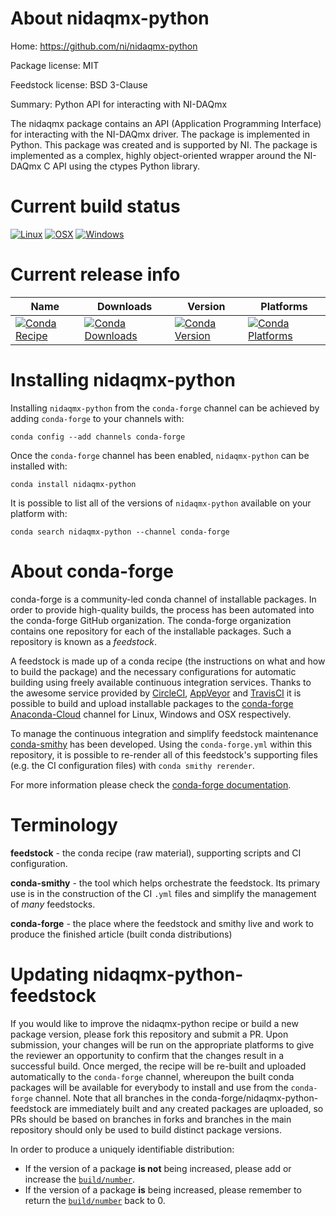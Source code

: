 About nidaqmx-python
====================

Home: https://github.com/ni/nidaqmx-python

Package license: MIT

Feedstock license: BSD 3-Clause

Summary: Python API for interacting with NI-DAQmx

The nidaqmx package contains an API (Application Programming Interface) for
interacting with the NI-DAQmx driver. The package is implemented in Python.
This package was created and is supported by NI. The package is implemented
as a complex, highly object-oriented wrapper around the NI-DAQmx C API using
 the ctypes Python library.


Current build status
====================

[![Linux](https://img.shields.io/circleci/project/github/conda-forge/nidaqmx-python-feedstock/master.svg?label=Linux)](https://circleci.com/gh/conda-forge/nidaqmx-python-feedstock)
[![OSX](https://img.shields.io/travis/conda-forge/nidaqmx-python-feedstock/master.svg?label=macOS)](https://travis-ci.org/conda-forge/nidaqmx-python-feedstock)
[![Windows](https://img.shields.io/appveyor/ci/conda-forge/nidaqmx-python-feedstock/master.svg?label=Windows)](https://ci.appveyor.com/project/conda-forge/nidaqmx-python-feedstock/branch/master)

Current release info
====================

| Name | Downloads | Version | Platforms |
| --- | --- | --- | --- |
| [![Conda Recipe](https://img.shields.io/badge/recipe-nidaqmx--python-green.svg)](https://anaconda.org/conda-forge/nidaqmx-python) | [![Conda Downloads](https://img.shields.io/conda/dn/conda-forge/nidaqmx-python.svg)](https://anaconda.org/conda-forge/nidaqmx-python) | [![Conda Version](https://img.shields.io/conda/vn/conda-forge/nidaqmx-python.svg)](https://anaconda.org/conda-forge/nidaqmx-python) | [![Conda Platforms](https://img.shields.io/conda/pn/conda-forge/nidaqmx-python.svg)](https://anaconda.org/conda-forge/nidaqmx-python) |

Installing nidaqmx-python
=========================

Installing `nidaqmx-python` from the `conda-forge` channel can be achieved by adding `conda-forge` to your channels with:

```
conda config --add channels conda-forge
```

Once the `conda-forge` channel has been enabled, `nidaqmx-python` can be installed with:

```
conda install nidaqmx-python
```

It is possible to list all of the versions of `nidaqmx-python` available on your platform with:

```
conda search nidaqmx-python --channel conda-forge
```


About conda-forge
=================

conda-forge is a community-led conda channel of installable packages.
In order to provide high-quality builds, the process has been automated into the
conda-forge GitHub organization. The conda-forge organization contains one repository
for each of the installable packages. Such a repository is known as a *feedstock*.

A feedstock is made up of a conda recipe (the instructions on what and how to build
the package) and the necessary configurations for automatic building using freely
available continuous integration services. Thanks to the awesome service provided by
[CircleCI](https://circleci.com/), [AppVeyor](http://www.appveyor.com/)
and [TravisCI](https://travis-ci.org/) it is possible to build and upload installable
packages to the [conda-forge](https://anaconda.org/conda-forge)
[Anaconda-Cloud](http://docs.anaconda.org/) channel for Linux, Windows and OSX respectively.

To manage the continuous integration and simplify feedstock maintenance
[conda-smithy](http://github.com/conda-forge/conda-smithy) has been developed.
Using the ``conda-forge.yml`` within this repository, it is possible to re-render all of
this feedstock's supporting files (e.g. the CI configuration files) with ``conda smithy rerender``.

For more information please check the [conda-forge documentation](https://conda-forge.org/docs/).

Terminology
===========

**feedstock** - the conda recipe (raw material), supporting scripts and CI configuration.

**conda-smithy** - the tool which helps orchestrate the feedstock.
                   Its primary use is in the construction of the CI ``.yml`` files
                   and simplify the management of *many* feedstocks.

**conda-forge** - the place where the feedstock and smithy live and work to
                  produce the finished article (built conda distributions)


Updating nidaqmx-python-feedstock
=================================

If you would like to improve the nidaqmx-python recipe or build a new
package version, please fork this repository and submit a PR. Upon submission,
your changes will be run on the appropriate platforms to give the reviewer an
opportunity to confirm that the changes result in a successful build. Once
merged, the recipe will be re-built and uploaded automatically to the
`conda-forge` channel, whereupon the built conda packages will be available for
everybody to install and use from the `conda-forge` channel.
Note that all branches in the conda-forge/nidaqmx-python-feedstock are
immediately built and any created packages are uploaded, so PRs should be based
on branches in forks and branches in the main repository should only be used to
build distinct package versions.

In order to produce a uniquely identifiable distribution:
 * If the version of a package **is not** being increased, please add or increase
   the [``build/number``](http://conda.pydata.org/docs/building/meta-yaml.html#build-number-and-string).
 * If the version of a package **is** being increased, please remember to return
   the [``build/number``](http://conda.pydata.org/docs/building/meta-yaml.html#build-number-and-string)
   back to 0.